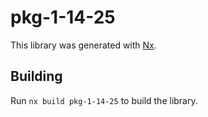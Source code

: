 # pkg-1-14-25

This library was generated with [Nx](https://nx.dev).

## Building

Run `nx build pkg-1-14-25` to build the library.
